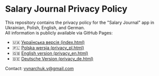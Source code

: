 # Salary Journal Privacy Policy

This repository contains the privacy policy for the "Salary Journal" app in Ukrainian, Polish, English, and German.  
All information is publicly available via GitHub Pages:

- 🇺🇦 [Українська версія (index.html)](https://vadimusv.github.io/salary-journal/index.html)  
- 🇵🇱 [Polska wersja (privacy_pl.html)](https://vadimusv.github.io/salary-journal/privacy_pl.html)  
- 🇬🇧 [English version (privacy_en.html)](https://vadimusv.github.io/salary-journal/privacy_en.html)  
- 🇩🇪 [Deutsche Version (privacy_de.html)](https://vadimusv.github.io/salary-journal/privacy_de.html)

Contact: [vynarchuk.v@gmail.com](mailto:vynarchuk.v@gmail.com)
